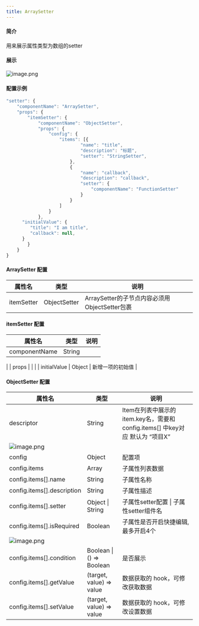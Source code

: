```yaml
---
title: ArraySetter
---
```


#### 简介
用来展示属性类型为数组的setter
#### 展示
![image.png](https://cdn.nlark.com/yuque/0/2022/png/242652/1644395220128-b5d948e3-6a5a-420f-9a7a-a29be25c507d.png#clientId=ud56bf956-0414-4&crop=0&crop=0&crop=1&crop=1&from=paste&height=181&id=u27259ecd&margin=%5Bobject%20Object%5D&name=image.png&originHeight=362&originWidth=584&originalType=binary&ratio=1&rotation=0&showTitle=false&size=27221&status=done&style=none&taskId=u72065990-9557-4dbc-a0ba-eada448e228&title=&width=292)
#### 配置示例
```javascript
"setter": {
	"componentName": "ArraySetter",
	"props": {
		"itemSetter": {
			"componentName": "ObjectSetter",
			"props": {
				"config": {
					"items": [{
							"name": "title",
							"description": "标题",
							"setter": "StringSetter",
						},
						{
							"name": "callback",
							"description": "callback",
							"setter": {
								"componentName": "FunctionSetter"
							}
						}
					]
				}
			},
      "initialValue": {
       	 "title": "I am title",
         "callback": null,
      }
		}
	}
}
```
#### ArraySetter 配置
| **属性名** | **类型** | **说明** |
| --- | --- | --- |
| itemSetter | ObjectSetter | ArraySetter的子节点内容必须用ObjectSetter包裹 |

#### itemSetter 配置
| **属性名** | **类型** | **说明** |
| --- | --- | --- |
| componentName | String |
 |
| props |  |  |
| initialValue | Object | 新增一项的初始值 |

#### ObjectSetter 配置
| **属性名** | **类型** | **说明** |
| --- | --- | --- |
| descriptor | String | Item在列表中展示的item.key名，需要和 config.items[] 中key对应 默认为 “项目X”
![image.png](https://cdn.nlark.com/yuque/0/2022/png/242652/1643448651683-6c44787a-cb6c-4066-9a47-2b22f862cb9c.png#clientId=u05af0495-3e67-4&crop=0&crop=0&crop=1&crop=1&from=paste&height=186&id=ufb6e3681&margin=%5Bobject%20Object%5D&name=image.png&originHeight=372&originWidth=640&originalType=binary&ratio=1&rotation=0&showTitle=false&size=103250&status=done&style=none&taskId=u7a61b6f7-4e26-4d8b-a9e6-a30b5e9e73d&title=&width=320) |
| config | Object | 配置项 |
| config.items | Array | 子属性列表数据 |
| config.items[].name | String | 子属性名称 |
| config.items[].description | String | 子属性描述 |
| config.items[].setter | Object &#124; String | 子属性setter配置 &#124; 子属性setter组件名 |
| config.items[].isRequired | Boolean | 子属性是否开启快捷编辑,最多开启4个
![image.png](https://cdn.nlark.com/yuque/0/2022/png/242652/1643448651860-f4f80e87-4e80-463d-a1e0-99be8bf2a84f.png#clientId=u6ba2ab37-e0fb-4&crop=0&crop=0&crop=1&crop=1&from=paste&height=211&id=ueea652b0&margin=%5Bobject%20Object%5D&name=image.png&originHeight=422&originWidth=614&originalType=binary&ratio=1&rotation=0&showTitle=false&size=32465&status=done&style=none&taskId=u343405fd-5773-4ebd-b6fc-1367a769fe2&title=&width=307) |
| config.items[].condition | Boolean &#124; () => Boolean | 是否展示 |
| config.items[].getValue | (target, value) => value | 数据获取的 hook，可修改获取数据 |
| config.items[].setValue | (target, value) => value | 数据获取的 hook，可修改设置数据 |
